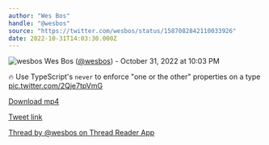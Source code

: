 ```yaml
---
author: "Wes Bos"
handle: "@wesbos"
source: "https://twitter.com/wesbos/status/1587082842110033926"
date: 2022-10-31T14:03:30.000Z
---
```


![wesbos](https://pbs.twimg.com/profile_images/877525007185858562/7G9vGTca_normal.jpg)
Wes Bos ([@wesbos](https://twitter.com/wesbos)) - October 31, 2022 at 10:03 PM

🔥 Use TypeScript's `never` to enforce "one or the other" properties on a type [pic.twitter.com/2Qje7tpVmG](https://twitter.com/wesbos/status/1587082842110033926/video/1)

[Download mp4](./wesbos%20-%201587082842110033926.mp4)

[Tweet link](https://twitter.com/wesbos/status/1587082842110033926)

[Thread by @wesbos on Thread Reader App](https://threadreaderapp.com/thread/1587082842110033926.html)
